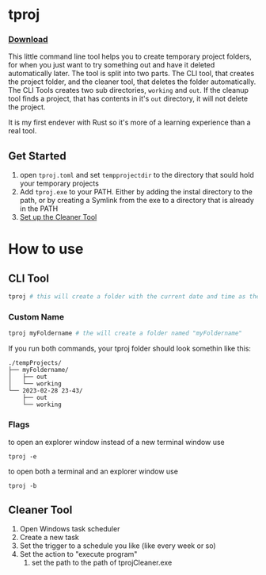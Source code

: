 # tproj

### [Download](https://github.com/gertminov/tproj/releases/latest)

This little command line tool helps you to create temporary project folders, for
when you just want to try something out and have it deleted automatically later.
The tool is split into two parts. The CLI tool, that creates the project folder,
and the cleaner tool, that deletes the folder automatically.
The CLI Tools creates two sub directories, `working` and `out`.
If the cleanup tool finds a project, that has contents in it's `out` directory,
it will not delete the project.

It is my first endever with Rust so it's more of a learning experience than a
real tool.

## Get Started

1. open `tproj.toml` and set `tempprojectdir` to the directory that sould hold your temporary projects
2. Add `tproj.exe` to your PATH. Either by adding the instal directory to the path,
or by creating a Symlink from the exe to a directory that is already in the PATH
3. [Set up the Cleaner Tool](#cleaner-tool)

# How to use

## CLI Tool

```sh
tproj # this will create a folder with the current date and time as the name
```

### Custom Name

```sh
tproj myFoldername # the will create a folder named "myFoldername"
```

If you run both commands, your tproj folder should look somethin like this:

```
./tempProjects/
├── myFoldername/
│   ├── out
│   └── working
└── 2023-02-28 23-43/
    ├── out
    └── working
```

### Flags

to open an explorer window instead of a new terminal window use
 ```pwsh
 tproj -e
 ```
 
 to open both a terminal and an explorer window use
 
 ```pwsh
 tproj -b
 ```

## Cleaner Tool
1. Open Windows task scheduler
2. Create a new task
3. Set the trigger to a schedule you like (like every week or so)
4. Set the action to "execute program" 
      1. set the path to the path of tprojCleaner.exe
